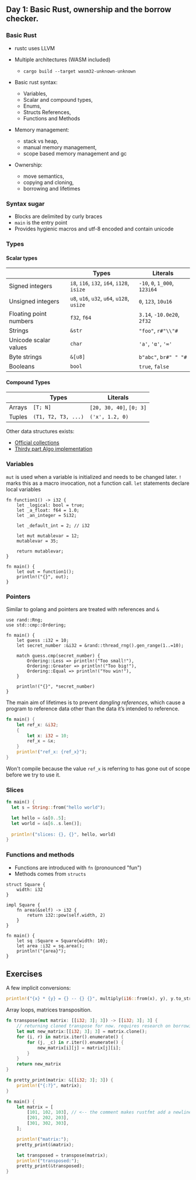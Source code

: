 ## Day 1: Basic Rust, ownership and the borrow checker.

### Basic Rust

* rustc uses LLVM 
* Multiple architectures (WASM included)
  * `cargo build --target wasm32-unknown-unknown`
 

* Basic rust syntax: 
  * Variables, 
  * Scalar and compound types,
  * Enums, 
  * Structs References, 
  * Functions and Methods
* Memory management: 
  * stack vs heap, 
  * manual memory management, 
  * scope based memory management and gc
* Ownership: 
  * move semantics, 
  * copying and cloning, 
  * borrowing and lifetimes

### Syntax sugar

* Blocks are delimited by curly braces
* `main` is the entry point
* Provides hygienic macros and utf-8 encoded and contain unicode

### Types

#### Scalar types

|                        | Types                                      | Literals                      |
|------------------------|--------------------------------------------|-------------------------------|
| Signed integers        | `i8`, `i16`, `i32`, `i64`, `i128`, `isize` | `-10`, `0`, `1_000`, `123i64` |
| Unsigned integers      | `u8`, `u16`, `u32`, `u64`, `u128`, `usize` | `0`, `123`, `10u16`           |
| Floating point numbers | `f32`, `f64`                               | `3.14`, `-10.0e20`, `2f32`    |
| Strings                | `&str`                                     | `"foo"`, `r#"\\"#`            |
| Unicode scalar values  | `char`                                     | `'a'`, `'α'`, `'∞'`           |
| Byte strings           | `&[u8]`                                    | `b"abc"`, `br#" " "#`         |
| Booleans               | `bool`                                     | `true`, `false`               |

#### Compound Types

|        | Types               | Literals                 |
|--------|---------------------|--------------------------|
| Arrays | `[T; N]`            | `[20, 30, 40]`, `[0; 3]` |
| Tuples | `(T1, T2, T3, ...)` | `('x', 1.2, 0)`          |

Other data structures exists:

* [Official collections](https://doc.rust-lang.org/std/collections/index.html#)
* [Thirdy part Algo implementation](https://github.com/TheAlgorithms/Rust)

### Variables

`mut` is used when a variable is initialized and needs to be changed later.
`!` marks this as a macro invocation, not a function call.
`let` statements declare local variables 

```rust,editable
fn function1() -> i32 {
    let _logical: bool = true;
    let _a_float: f64 = 1.0;
    let _an_integer = 5i32;

    let _default_int = 2; // i32

    let mut mutablevar = 12;
    mutablevar = 35;

    return mutablevar;
}

fn main() {
    let out = function1();
    println!("{}", out);
}
```

### Pointers 

Similar to golang and pointers are treated with references and `&`

```rust,editable
use rand::Rng;
use std::cmp::Ordering;

fn main() {
    let guess :i32 = 10;
    let secret_number :&i32 = &rand::thread_rng().gen_range(1..=10);

    match guess.cmp(secret_number) {
        Ordering::Less => println!("Too small!"),
        Ordering::Greater => println!("Too big!"),
        Ordering::Equal => println!("You win!"),
    }
    
    println!("{}", *secret_number)
}
```

The main aim of lifetimes is to prevent *dangling references*, 
which cause a program to reference data other than the data it’s intended to reference.

```rust
fn main() {
    let ref_x: &i32;
    {
        let x: i32 = 10;
        ref_x = &x;
    }
    println!("ref_x: {ref_x}");
}
```

Won't compile because the value `ref_x` is referring to has gone out of scope before we try to use it.

### Slices


```rust
fn main() {
  let s = String::from("hello world");

  let hello = &s[0..5];
  let world = &s[6..s.len()];
  
  println!("slices: {}, {}", hello, world)
}
```

### Functions and methods

* Functions are introduced with `fn` (pronounced "fun")
* Methods comes from `structs`
 
```rust,editable
struct Square {
    width: i32
}

impl Square {
    fn area(&self) -> i32 {
        return i32::pow(self.width, 2)
    }
}

fn main() {
    let sq :Square = Square{width: 10};
    let area :i32 = sq.area();
    println!("{area}");
}
```

## Exercises

A few implicit conversions:

```rust
println!("{x} * {y} = {} -- {} {}", multiply(i16::from(x), y), y.to_string(), f64::from(y));
```

Array loops, matrices transposition.

```rust
fn transpose(mut matrix: [[i32; 3]; 3]) -> [[i32; 3]; 3] {
    // returning cloned transpose for now. requires research on borrowing concept.
    let mut new_matrix:[[i32; 3]; 3] = matrix.clone();
    for (i, r) in matrix.iter().enumerate() {
        for (j, _c) in r.iter().enumerate() {
            new_matrix[i][j] = matrix[j][i];
        }
    }
    return new_matrix
}

fn pretty_print(matrix: &[[i32; 3]; 3]) {
    println!("{:?}", matrix);
}

fn main() {
    let matrix = [
        [101, 102, 103], // <-- the comment makes rustfmt add a newline
        [201, 202, 203],
        [301, 302, 303],
    ];

    println!("matrix:");
    pretty_print(&matrix);

    let transposed = transpose(matrix);
    println!("transposed:");
    pretty_print(&transposed);
}
```